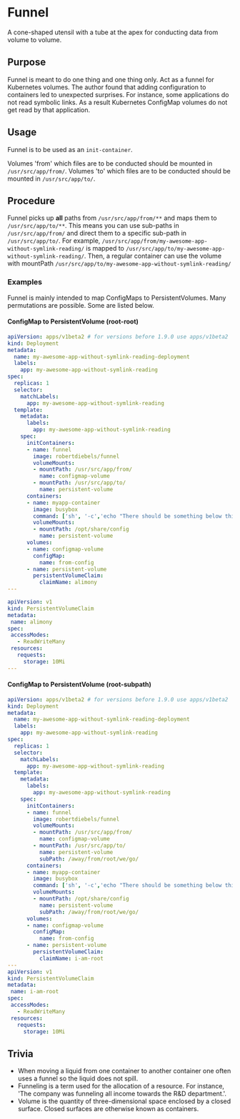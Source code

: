 # Funnel 
A cone-shaped utensil with a tube at the apex for conducting data from volume to volume.

## Purpose
Funnel is meant to do one thing and one thing only. Act as a funnel for Kubernetes volumes.
The author found that adding configuration to containers led to unexpected surprises.
For instance, some applications do not read symbolic links. As a result Kubernetes ConfigMap volumes do not get read by that application.

## Usage
Funnel is to be used as an `init-container`. 

Volumes 'from' which files are to be conducted should be mounted in `/usr/src/app/from/`.
Volumes 'to' which files are to be conducted should be mounted in `/usr/src/app/to/`.

## Procedure
Funnel picks up **all** paths from `/usr/src/app/from/**` and maps them to `/usr/src/app/to/**`.
This means you can use sub-paths in `/usr/src/app/from/` and direct them to a specific sub-path in `/usr/src/app/to/`.
For example, `/usr/src/app/from/my-awesome-app-without-symlink-reading/` is mapped to `/usr/src/app/to/my-awesome-app-without-symlink-reading/`.
Then, a regular container can use the volume with mountPath `/usr/src/app/to/my-awesome-app-without-symlink-reading/`

### Examples
Funnel is mainly intended to map ConfigMaps to PersistentVolumes. 
Many permutations are possible. Some are listed below.
#### ConfigMap to PersistentVolume (root-root)
````yaml
apiVersion: apps/v1beta2 # for versions before 1.9.0 use apps/v1beta2
kind: Deployment
metadata:
  name: my-awesome-app-without-symlink-reading-deployment
  labels:
    app: my-awesome-app-without-symlink-reading
spec:
  replicas: 1
  selector:
    matchLabels:
      app: my-awesome-app-without-symlink-reading
  template:
    metadata:
      labels:
        app: my-awesome-app-without-symlink-reading
    spec:
      initContainers:
      - name: funnel
        image: robertdiebels/funnel
        volumeMounts:
        - mountPath: /usr/src/app/from/
          name: configmap-volume
        - mountPath: /usr/src/app/to/
          name: persistent-volume
      containers:
      - name: myapp-container
        image: busybox
        command: ['sh', '-c','echo "There should be something below this sentence"; ls /opt/share/config; echo "There should be nothing below this sentence."; ls -lR /opt/share/config | grep ^l']
        volumeMounts:
        - mountPath: /opt/share/config
          name: persistent-volume
      volumes:
      - name: configmap-volume
        configMap:
          name: from-config
      - name: persistent-volume
        persistentVolumeClaim:
          claimName: alimony
---

apiVersion: v1
kind: PersistentVolumeClaim
metadata:
 name: alimony
spec:
 accessModes:
   - ReadWriteMany
 resources:
   requests:
     storage: 10Mi
---
````
#### ConfigMap to PersistentVolume (root-subpath)
````yaml
apiVersion: apps/v1beta2 # for versions before 1.9.0 use apps/v1beta2
kind: Deployment
metadata:
  name: my-awesome-app-without-symlink-reading-deployment
  labels:
    app: my-awesome-app-without-symlink-reading
spec:
  replicas: 1
  selector:
    matchLabels:
      app: my-awesome-app-without-symlink-reading
  template:
    metadata:
      labels:
        app: my-awesome-app-without-symlink-reading
    spec:
      initContainers:
      - name: funnel
        image: robertdiebels/funnel
        volumeMounts:
        - mountPath: /usr/src/app/from/
          name: configmap-volume
        - mountPath: /usr/src/app/to/
          name: persistent-volume
          subPath: /away/from/root/we/go/
      containers:
      - name: myapp-container
        image: busybox
        command: ['sh', '-c','echo "There should be something below this sentence"; ls /opt/share/config; echo "There should be nothing below this sentence."; ls -lR /opt/share/config | grep ^l']
        volumeMounts:
        - mountPath: /opt/share/config
          name: persistent-volume
          subPath: /away/from/root/we/go/
      volumes:
      - name: configmap-volume
        configMap:
          name: from-config
      - name: persistent-volume
        persistentVolumeClaim:
          claimName: i-am-root
---
apiVersion: v1
kind: PersistentVolumeClaim
metadata:
 name: i-am-root
spec:
 accessModes:
   - ReadWriteMany
 resources:
   requests:
     storage: 10Mi
````

## Trivia
- When moving a liquid from one container to another container one often uses a funnel so the liquid does not spill.
- Funneling is a term used for the allocation of a resource. For instance, 'The company was funneling all income towards the R&D department.'.
- Volume is the quantity of three-dimensional space enclosed by a closed surface. Closed surfaces are otherwise known as containers.